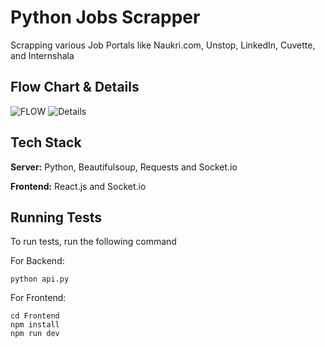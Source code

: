 
# Python Jobs Scrapper

Scrapping various Job Portals like Naukri.com, Unstop, LinkedIn, Cuvette, and Internshala


## Flow Chart & Details

![FLOW](https://github.com/user-attachments/assets/5c5c65f7-631b-41f0-8226-c00bcd6ef0db)
![Details](https://github.com/user-attachments/assets/7f018c8a-378d-4b66-839b-6f67aef8ce9c)


## Tech Stack

**Server:** Python, Beautifulsoup, Requests and Socket.io

**Frontend:** React.js and Socket.io


## Running Tests

To run tests, run the following command

For Backend:
```
python api.py
```

For Frontend:
```
cd Frontend
npm install
npm run dev
```

